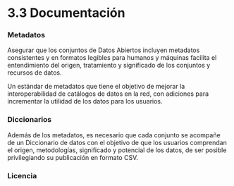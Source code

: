 # 3.3 Documentación

### Metadatos

Asegurar que los conjuntos de Datos Abiertos incluyen metadatos consistentes y en formatos legibles para humanos y máquinas facilita el entendimiento del origen, tratamiento y significado de los conjuntos y recursos de datos.

Un estándar de metadatos que tiene el objetivo de mejorar la interoperabilidad de catálogos de datos en la red, con adiciones para incrementar la utilidad de los datos para los usuarios.

### Diccionarios

Además de los metadatos, es necesario que cada conjunto se acompañe de un Diccionario de datos con el objetivo de que los usuarios comprendan el origen, metodologías, significado y potencial de los datos, de ser posible privilegiando su publicación en formato CSV.

### Licencia

